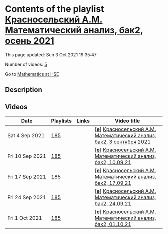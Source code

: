 # Contents of the playlist [Красносельский А.М. Математический анализ, бак2, осень 2021](https://www.youtube.com/playlist?list=PLq3E5oubNNoAfGdZ-jeXAfETptzDIfgYp)

This page updated: Sun 3 Oct 2021 19:35:47

Number of videos: [5](#videos)

Go to [Mathematics at HSE](../README.md)

## Description



## Videos

|Date|Playlists|Links|Video title|
|---|---|---|---|
| Sat&nbsp;4&nbsp;Sep&nbsp;2021 | [185](../playlists/185 "Красносельский А.М. Математический анализ, бак2, осень 2021") |  | [[**e**](https://studio.youtube.com/video/0-gkfGZVFH4/edit "Edit")] [Красносельский А.М. Математический анализ, бак2, 3 сентября 2021](https://www.youtube.com/watch?v=0-gkfGZVFH4&list=PLq3E5oubNNoAfGdZ-jeXAfETptzDIfgYp) |
| Fri&nbsp;10&nbsp;Sep&nbsp;2021 | [185](../playlists/185 "Красносельский А.М. Математический анализ, бак2, осень 2021") |  | [[**e**](https://studio.youtube.com/video/xYSdEQrNhW8/edit "Edit")] [Красносельский А.М. Математический анализ, бак2, 10.09.21](https://www.youtube.com/watch?v=xYSdEQrNhW8&list=PLq3E5oubNNoAfGdZ-jeXAfETptzDIfgYp) |
| Fri&nbsp;17&nbsp;Sep&nbsp;2021 | [185](../playlists/185 "Красносельский А.М. Математический анализ, бак2, осень 2021") |  | [[**e**](https://studio.youtube.com/video/brbcuaoXZmQ/edit "Edit")] [Красносельский А.М. Математический анализ, бак2, 17.09.21](https://www.youtube.com/watch?v=brbcuaoXZmQ&list=PLq3E5oubNNoAfGdZ-jeXAfETptzDIfgYp) |
| Fri&nbsp;24&nbsp;Sep&nbsp;2021 | [185](../playlists/185 "Красносельский А.М. Математический анализ, бак2, осень 2021") |  | [[**e**](https://studio.youtube.com/video/jqEziI6L3-k/edit "Edit")] [Красносельский А.М. Математический анализ, бак2, 24.09.21](https://www.youtube.com/watch?v=jqEziI6L3-k&list=PLq3E5oubNNoAfGdZ-jeXAfETptzDIfgYp) |
| Fri&nbsp;1&nbsp;Oct&nbsp;2021 | [185](../playlists/185 "Красносельский А.М. Математический анализ, бак2, осень 2021") |  | [[**e**](https://studio.youtube.com/video/fD5aBXhwk_M/edit "Edit")] [Красносельский А.М. Математический анализ, бак2, 01.10.21](https://www.youtube.com/watch?v=fD5aBXhwk_M&list=PLq3E5oubNNoAfGdZ-jeXAfETptzDIfgYp) |
